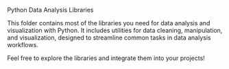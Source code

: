 Python Data Analysis Libraries

This folder contains most of the libraries you need for data analysis and visualization with Python. It includes utilities for data cleaning, manipulation, and visualization, designed to streamline common tasks in data analysis workflows.

Feel free to explore the libraries and integrate them into your projects!
